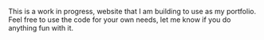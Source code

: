 This is a work in progress, website that I am building to use as my portfolio. Feel free to use the code for your own needs, let me know if you do anything fun with it.
